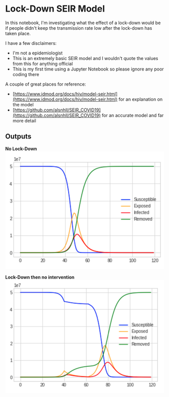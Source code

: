 # Lock-Down SEIR Model

In this notebook, I'm investigating what the effect of a lock-down would be if people didn't keep the transmission rate low after the lock-down has taken place.

I have a few disclaimers:
 - I'm not a epidemiologist
 - This is an extremely basic SEIR model and I wouldn't quote the values from this for anything official
 - This is my first time using a Jupyter Notebook so please ignore any poor coding there

A couple of great places for reference:

 - [https://www.idmod.org/docs/hiv/model-seir.html](https://www.idmod.org/docs/hiv/model-seir.html) for an explanation on the model
 - [https://github.com/alsnhll/SEIR_COVID19](https://github.com/alsnhll/SEIR_COVID19) for an accurate model and far more detail

## Outputs

**No Lock-Down**
![Normal Transmission](./no_lockdown.png "No Lock-Down")

**Lock-Down then no intervention**
![Lock-Down](./lockdown.png "Lock-Down")
